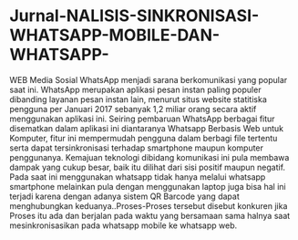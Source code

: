 # Jurnal-NALISIS-SINKRONISASI-WHATSAPP-MOBILE-DAN-WHATSAPP-                      
WEB
Media Sosial WhatsApp menjadi sarana berkomunikasi yang popular saat ini. WhatsApp
merupakan aplikasi pesan instan paling populer dibanding layanan pesan instan lain, menurut situs 
website statitiska pengguna per Januari 2017 sebanyak 1,2 miliar orang secara aktif menggunakan 
aplikasi ini. Seiring pembaruan WhatsApp berbagai fitur disematkan dalam aplikasi ini diantaranya 
Whatsapp Berbasis Web untuk Komputer, fitur ini mempermudah pengguna dalam berbagi file 
tertentu serta dapat tersinkronisasi terhadap smartphone maupun komputer penggunanya. Kemajuan 
teknologi dibidang komunikasi ini pula membawa dampak yang cukup besar, baik itu dilihat dari sisi 
positif maupun negatif. Pada saat ini menggunakan whatsapp tidak hanya melalui whatsapp 
smartphone melainkan pula dengan menggunakan laptop juga bisa hal ini terjadi karena dengan 
adanya sistem QR Barcode yang dapat menghubungkan keduanya..Proses-Proses tersebut disebut 
konkuren jika Proses itu ada dan berjalan pada waktu yang bersamaan sama halnya saat 
mesinkronisasikan pada whatsapp mobile ke whatsapp web.
